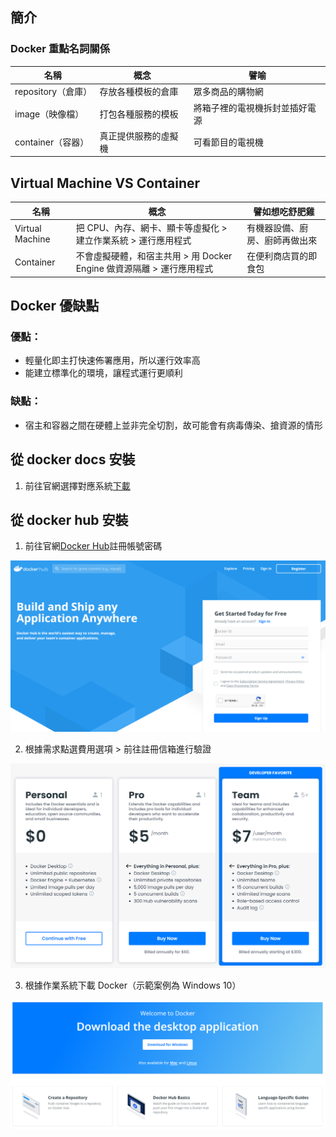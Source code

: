 ## 簡介
### Docker 重點名詞關係
|名稱|概念|譬喻|
|----|----|----|
|repository（倉庫）|存放各種模板的倉庫|眾多商品的購物網|
|image（映像檔）|打包各種服務的模板|將箱子裡的電視機拆封並插好電源|
|container（容器）|真正提供服務的虛擬機|可看節目的電視機|

## Virtual Machine VS Container
|名稱|概念|譬如想吃舒肥雞|
|----|----|----|
|Virtual Machine|把 CPU、內存、網卡、顯卡等虛擬化 > 建立作業系統 > 運行應用程式|有機器設備、廚房、廚師再做出來|
|Container|不會虛擬硬體，和宿主共用 > 用 Docker Engine 做資源隔離 > 運行應用程式|在便利商店買的即食包|

## Docker 優缺點
### 優點：
* 輕量化即主打快速佈署應用，所以運行效率高
* 能建立標準化的環境，讓程式運行更順利
### 缺點：
* 宿主和容器之間在硬體上並非完全切割，故可能會有病毒傳染、搶資源的情形

## 從 docker docs 安裝
1. 前往官網選擇對應系統[下載](https://docs.docker.com/desktop/windows/install/)

## 從 docker hub 安裝
1. 前往官網[Docker Hub](https://hub.docker.com/)註冊帳號密碼
  
  ![](https://github.com/yuning-lin/EnvironmentSetup/blob/main/SetUpPic/docker_sign_up.PNG)
  
2. 根據需求點選費用選項 > 前往註冊信箱進行驗證
  
  ![](https://github.com/yuning-lin/EnvironmentSetup/blob/main/SetUpPic/docker_fee_options.PNG)
  
3. 根據作業系統下載 Docker（示範案例為 Windows 10）
  
  ![](https://github.com/yuning-lin/EnvironmentSetup/blob/main/SetUpPic/docker_download_by_os.PNG)
